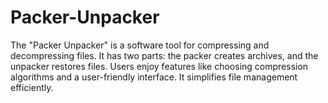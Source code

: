 # Packer-Unpacker
The "Packer Unpacker" is a software tool for compressing and decompressing files. It has two parts: the packer creates archives, and the unpacker restores files. Users enjoy features like choosing compression algorithms and a user-friendly interface. It simplifies file management efficiently.
